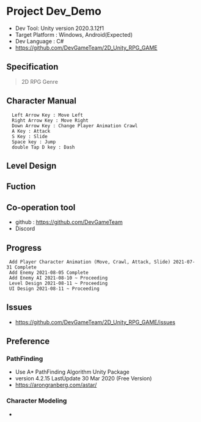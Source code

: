 # Project Dev_Demo
 * Dev Tool: Unity version 2020.3.12f1
 * Target Platform : Windows, Android(Expected) 
 * Dev Language : C#
 * <a>https://github.com/DevGameTeam/2D_Unity_RPG_GAME</a>

## Specification 
 > 2D RPG Genre

## Character Manual
```
  Left Arrow Key : Move Left 
  Right Arrow Key : Move Right
  Down Arrow Key : Change Player Animation Crawl
  A Key : Attack
  S Key : Slide 
  Space key : Jump
  double Tap D key : Dash
```
## Level Design 
 
## Fuction 
 
## Co-operation tool
 * github : https://github.com/DevGameTeam
 * Discord  

## Progress 
```
 Add Player Character Animation (Move, Crawl, Attack, Slide) 2021-07-31 Complete
 Add Enemy 2021-08-05 Complete 
 Add Enemy AI 2021-08-10 ~ Proceeding
 Level Design 2021-08-11 ~ Proceeding
 UI Design 2021-08-11 ~ Proceeding
```

## Issues 
 * <a>https://github.com/DevGameTeam/2D_Unity_RPG_GAME/issues</a>

## Preference 
 ### PathFinding 
 * Use A* PathFinding Algorithm Unity Package 
 * version 4.2.15 LastUpdate 30 Mar 2020 (Free Version)
 * <a>https://arongranberg.com/astar/</a>
 
### Character Modeling 
 *
